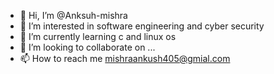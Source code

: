 - 👋 Hi, I’m @Anksuh-mishra
- 👀 I’m interested in software engineering and cyber security
- 🌱 I’m currently learning c and linux os
- 💞️ I’m looking to collaborate on ...
- 📫 How to reach me mishraankush405@gmial.com

<!---
Anksuh-mishra/Anksuh-mishra is a ✨ special ✨ repository because its `README.md` (this file) appears on your GitHub profile.
You can click the Preview link to take a look at your changes.
--->
